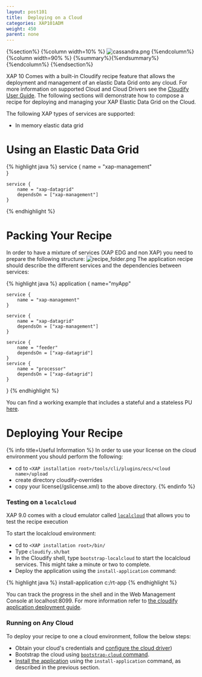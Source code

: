 ```yaml
---
layout: post101
title:  Deploying on a Cloud
categories: XAP101ADM
weight: 450
parent: none
---
```



{%section%}
{%column width=10% %}
![cassandra.png](/attachment_files/subject/cloud.png)
{%endcolumn%}
{%column width=90% %}
{%summary%}{%endsummary%}
{%endcolumn%}
{%endsection%}


XAP 10 Comes with a built-in Cloudify recipe feature that allows the deployment and management of an elastic Data Grid onto any cloud. For more information on supported Cloud and Cloud Drivers see the [Cloudify User Guide](http://www.cloudifysource.org/guide/). The following sections will demonstrate how to compose a recipe for deploying and managing your XAP Elastic Data Grid on the Cloud.

The following XAP types of services are supported:

- In memory elastic data grid

# Using an Elastic Data Grid

{% highlight java %}
	service {
		name = "xap-management"		
	}

	service {
		name = "xap-datagrid"
		dependsOn = ["xap-management"]
	}
{% endhighlight %}


# Packing Your Recipe

In order to have a mixture of services (XAP EDG and non XAP) you need to prepare the following structure:
![recipe_folder.png](/attachment_files/recipe_folder.png)
The application recipe should describe the different services and the dependencies between services:

{% highlight java %}
application {
	name="myApp"

	service {
		name = "xap-management"		
	}

	service {
		name = "xap-datagrid"
		dependsOn = ["xap-management"]
	}

	service {
		name = "feeder"
		dependsOn = ["xap-datagrid"]
	}
	service {
		name = "processor"
		dependsOn = ["xap-datagrid"]
	}
}
{% endhighlight %}

You can find a working example that includes a stateful and a stateless PU [here](https://github.com/CloudifySource/cloudify-recipes/tree/master/apps/streaming-bigdata).

# Deploying Your Recipe

{% info title=Useful Information %}
In order to use your license on the cloud environment you should perform the following:

- cd to `<XAP installation root>/tools/cli/plugins/ecs/<cloud name>/upload`
- create directory cloudify-overrides
- copy your license(<XAP installation root>/gslicense.xml) to the above directory.
{% endinfo %}

### Testing on a `localcloud`

XAP 9.0 comes with a cloud emulator called [`localcloud`](http://getcloudify.org/guide/{%latestcloudifyrelease%}/bootstrapping/bootstrapping_localcloud) that allows you to test the recipe execution

To start the localcloud environment:

- cd to `<XAP installation root>/bin/`
- Type `cloudify.sh/bat`
- In the Cloudify shell, type `bootstrap-localcloud` to start the localcloud services. This might take a minute or two to complete.
- Deploy the application using the `install-application` command:

{% highlight java %}
install-application c:/rt-app
{% endhighlight %}

You can track the progress in the shell and in the Web Management Console at localhost:8099.
For more information refer to [the cloudify application deployment guide](http://getcloudify.org/guide/{%latestcloudifyrelease%}/deploying/deploying_apps.html).

### Running on Any Cloud

To deploy your recipe to one a cloud environment, follow the below steps:

- Obtain your cloud's credentials and [configure the cloud driver](http://getcloudify.org/guide/{%latestcloudifyrelease%}/setup/post_installation_configuration.html))
- Bootstrap the cloud using [`bootstrap-cloud` command](http://getcloudify.org/guide/{%latestcloudifyrelease%}/bootstrapping/bootstrapping_process.html).
- [Install the application](http://getcloudify.org/guide/{%latestcloudifyrelease%}/deploying/deploying_apps.html) using the `install-application` command, as described in the previous section.
